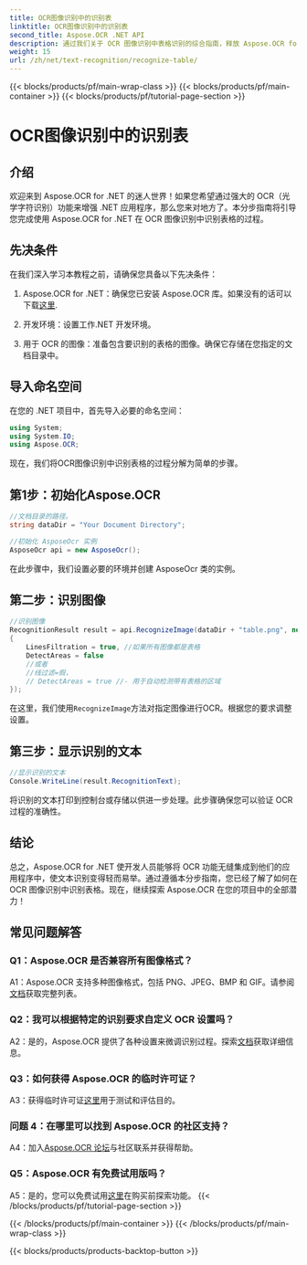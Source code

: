 ```yaml
---
title: OCR图像识别中的识别表
linktitle: OCR图像识别中的识别表
second_title: Aspose.OCR .NET API
description: 通过我们关于 OCR 图像识别中表格识别的综合指南，释放 Aspose.OCR for .NET 的潜力。
weight: 15
url: /zh/net/text-recognition/recognize-table/
---
```


{{< blocks/products/pf/main-wrap-class >}}
{{< blocks/products/pf/main-container >}}
{{< blocks/products/pf/tutorial-page-section >}}

# OCR图像识别中的识别表

## 介绍

欢迎来到 Aspose.OCR for .NET 的迷人世界！如果您希望通过强大的 OCR（光学字符识别）功能来增强 .NET 应用程序，那么您来对地方了。本分步指南将引导您完成使用 Aspose.OCR for .NET 在 OCR 图像识别中识别表格的过程。

## 先决条件

在我们深入学习本教程之前，请确保您具备以下先决条件：

1.  Aspose.OCR for .NET：确保您已安装 Aspose.OCR 库。如果没有的话可以下载[这里](https://releases.aspose.com/ocr/net/).

2. 开发环境：设置工作.NET 开发环境。

3. 用于 OCR 的图像：准备包含要识别的表格的图像。确保它存储在您指定的文档目录中。

## 导入命名空间

在您的 .NET 项目中，首先导入必要的命名空间：

```csharp
using System;
using System.IO;
using Aspose.OCR;
```

现在，我们将OCR图像识别中识别表格的过程分解为简单的步骤。

## 第1步：初始化Aspose.OCR

```csharp
//文档目录的路径。
string dataDir = "Your Document Directory";

//初始化 AsposeOcr 实例
AsposeOcr api = new AsposeOcr();
```

在此步骤中，我们设置必要的环境并创建 AsposeOcr 类的实例。

## 第二步：识别图像

```csharp
//识别图像
RecognitionResult result = api.RecognizeImage(dataDir + "table.png", new RecognitionSettings
{
    LinesFiltration = true, //如果所有图像都是表格
    DetectAreas = false
    //或者
    //线过滤=假，
    // DetectAreas = true //- 用于自动检测带有表格的区域
});
```

在这里，我们使用`RecognizeImage`方法对指定图像进行OCR。根据您的要求调整设置。

## 第三步：显示识别的文本

```csharp
//显示识别的文本
Console.WriteLine(result.RecognitionText);
```

将识别的文本打印到控制台或存储以供进一步处理。此步骤确保您可以验证 OCR 过程的准确性。

## 结论

总之，Aspose.OCR for .NET 使开发人员能够将 OCR 功能无缝集成到他们的应用程序中，使文本识别变得轻而易举。通过遵循本分步指南，您已经了解了如何在 OCR 图像识别中识别表格。现在，继续探索 Aspose.OCR 在您的项目中的全部潜力！

## 常见问题解答

### Q1：Aspose.OCR 是否兼容所有图像格式？

 A1：Aspose.OCR 支持多种图像格式，包括 PNG、JPEG、BMP 和 GIF。请参阅[文档](https://reference.aspose.com/ocr/net/)获取完整列表。

### Q2：我可以根据特定的识别要求自定义 OCR 设置吗？

 A2：是的，Aspose.OCR 提供了各种设置来微调识别过程。探索[文档](https://reference.aspose.com/ocr/net/)获取详细信息。

### Q3：如何获得 Aspose.OCR 的临时许可证？

A3：获得临时许可证[这里](https://purchase.aspose.com/temporary-license/)用于测试和评估目的。

### 问题 4：在哪里可以找到 Aspose.OCR 的社区支持？

 A4：加入[Aspose.OCR 论坛](https://forum.aspose.com/c/ocr/16)与社区联系并获得帮助。

### Q5：Aspose.OCR 有免费试用版吗？

 A5：是的，您可以免费试用[这里](https://releases.aspose.com/)在购买前探索功能。
{{< /blocks/products/pf/tutorial-page-section >}}

{{< /blocks/products/pf/main-container >}}
{{< /blocks/products/pf/main-wrap-class >}}

{{< blocks/products/products-backtop-button >}}
